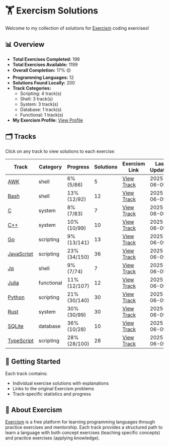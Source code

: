 # 🏋️ Exercism Solutions

Welcome to my collection of solutions for [Exercism](https://exercism.org/) coding exercises!

## 📊 Overview

- **Total Exercises Completed:** 198
- **Total Exercises Available:** 1199
- **Overall Completion:** 17% 🟡
- **Programming Languages:** 12
- **Solutions Found Locally:** 200
- **Track Categories:**
  - Scripting: 4 track(s)
  - Shell: 3 track(s)
  - System: 3 track(s)
  - Database: 1 track(s)
  - Functional: 1 track(s)
- **My Exercism Profile:** [View Profile](https://exercism.org/profiles/princemuel)

## 🗂️ Tracks

Click on any track to view solutions to each exercise:

| Track | Category | Progress | Solutions | Exercism Link | Last Updated |
|-------|----------|----------|-----------|-------------|-------------|
| [AWK](awk/README.md) | shell | 6% (5/86) | 5 | [View Track](https://exercism.org/tracks/awk) | 2025-06-09 |
| [Bash](bash/README.md) | shell | 13% (12/92) | 12 | [View Track](https://exercism.org/tracks/bash) | 2025-06-09 |
| [C](c/README.md) | system | 8% (7/83) | 7 | [View Track](https://exercism.org/tracks/c) | 2025-06-09 |
| [C++](cpp/README.md) | system | 10% (10/99) | 10 | [View Track](https://exercism.org/tracks/cpp) | 2025-06-09 |
| [Go](go/README.md) | scripting | 9% (13/141) | 13 | [View Track](https://exercism.org/tracks/go) | 2025-06-09 |
| [JavaScript](javascript/README.md) | scripting | 23% (34/150) | 36 | [View Track](https://exercism.org/tracks/javascript) | 2025-06-09 |
| [Jq](jq/README.md) | shell | 9% (7/74) | 7 | [View Track](https://exercism.org/tracks/jq) | 2025-06-09 |
| [Julia](julia/README.md) | functional | 11% (12/107) | 12 | [View Track](https://exercism.org/tracks/julia) | 2025-06-09 |
| [Python](python/README.md) | scripting | 21% (30/140) | 30 | [View Track](https://exercism.org/tracks/python) | 2025-06-09 |
| [Rust](rust/README.md) | system | 30% (30/99) | 30 | [View Track](https://exercism.org/tracks/rust) | 2025-06-09 |
| [SQLite](sqlite/README.md) | database | 36% (10/28) | 10 | [View Track](https://exercism.org/tracks/sqlite) | 2025-06-09 |
| [TypeScript](typescript/README.md) | scripting | 28% (28/100) | 28 | [View Track](https://exercism.org/tracks/typescript) | 2025-06-09 |

## 🚀 Getting Started

Each track contains:

- Individual exercise solutions with explanations
- Links to the original Exercism problems
- Track-specific statistics and progress

## 📝 About Exercism

[Exercism](https://exercism.org/) is a free platform for learning programming languages through practice exercises and mentorship. Each track provides a structured path to learn a language with both concept exercises (teaching specific concepts) and practice exercises (applying knowledge).
